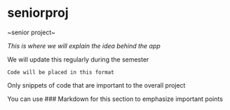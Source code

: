 # seniorproj
~senior project~

*This is where we will explain the idea behind the app*

We will update this regularly during the semester

```Code will be placed in this format```

Only snippets of code that are important to the overall project

You can use ### Markdown for this section to emphasize important points
